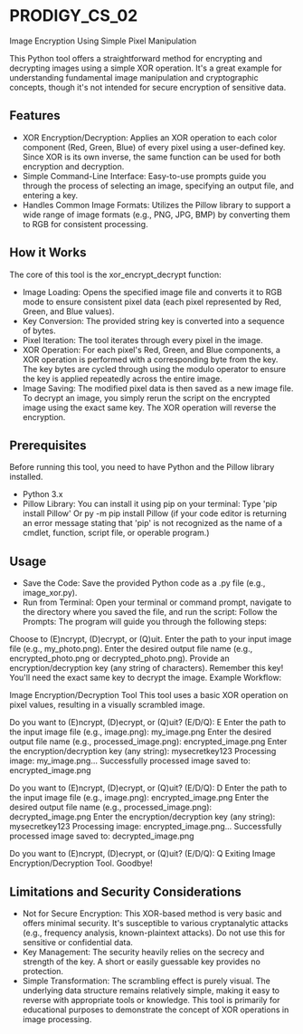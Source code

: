# PRODIGY_CS_02
Image Encryption Using Simple Pixel Manipulation

This Python tool offers a straightforward method for encrypting and decrypting images using a simple XOR operation. It's a great example for understanding fundamental image manipulation and cryptographic concepts, though it's not intended for secure encryption of sensitive data.

## Features
* XOR Encryption/Decryption: Applies an XOR operation to each color component (Red, Green, Blue) of every pixel using a user-defined key. Since XOR is its own inverse, the same function can be used for both encryption and decryption.
* Simple Command-Line Interface: Easy-to-use prompts guide you through the process of selecting an image, specifying an output file, and entering a key.
* Handles Common Image Formats: Utilizes the Pillow library to support a wide range of image formats (e.g., PNG, JPG, BMP) by converting them to RGB for consistent processing.

## How it Works
The core of this tool is the xor_encrypt_decrypt function:

* Image Loading: Opens the specified image file and converts it to RGB mode to ensure consistent pixel data (each pixel represented by Red, Green, and Blue values).
* Key Conversion: The provided string key is converted into a sequence of bytes.
* Pixel Iteration: The tool iterates through every pixel in the image.
* XOR Operation: For each pixel's Red, Green, and Blue components, a XOR operation is performed with a corresponding byte from the key. The key bytes are cycled through using the modulo operator to ensure the key is applied repeatedly across the entire image.
* Image Saving: The modified pixel data is then saved as a new image file.
To decrypt an image, you simply rerun the script on the encrypted image using the exact same key. The XOR operation will reverse the encryption.

## Prerequisites
Before running this tool, you need to have Python and the Pillow library installed.
* Python 3.x
* Pillow Library: You can install it using pip on your terminal: 
Type 'pip install Pillow'
Or py -m pip install Pillow (if your code editor is returning an error message stating that 'pip' is not recognized as the name of a cmdlet, function, script file, or operable program.)

## Usage
* Save the Code: Save the provided Python code as a .py file (e.g., image_xor.py).
* Run from Terminal: Open your terminal or command prompt, navigate to the directory where you saved the file, and run the script:
Follow the Prompts: The program will guide you through the following steps:

Choose to (E)ncrypt, (D)ecrypt, or (Q)uit.
Enter the path to your input image file (e.g., my_photo.png).
Enter the desired output file name (e.g., encrypted_photo.png or decrypted_photo.png).
Provide an encryption/decryption key (any string of characters). Remember this key! You'll need the exact same key to decrypt the image.
Example Workflow:

Image Encryption/Decryption Tool
This tool uses a basic XOR operation on pixel values, resulting in a visually scrambled image.

Do you want to (E)ncrypt, (D)ecrypt, or (Q)uit? (E/D/Q): E
Enter the path to the input image file (e.g., image.png): my_image.png
Enter the desired output file name (e.g., processed_image.png): encrypted_image.png
Enter the encryption/decryption key (any string): mysecretkey123
Processing image: my_image.png...
Successfully processed image saved to: encrypted_image.png

Do you want to (E)ncrypt, (D)ecrypt, or (Q)uit? (E/D/Q): D
Enter the path to the input image file (e.g., image.png): encrypted_image.png
Enter the desired output file name (e.g., processed_image.png): decrypted_image.png
Enter the encryption/decryption key (any string): mysecretkey123
Processing image: encrypted_image.png...
Successfully processed image saved to: decrypted_image.png

Do you want to (E)ncrypt, (D)ecrypt, or (Q)uit? (E/D/Q): Q
Exiting Image Encryption/Decryption Tool. Goodbye!

## Limitations and Security Considerations
* Not for Secure Encryption: This XOR-based method is very basic and offers minimal security. It's susceptible to various cryptanalytic attacks (e.g., frequency analysis, known-plaintext attacks). Do not use this for sensitive or confidential data.
* Key Management: The security heavily relies on the secrecy and strength of the key. A short or easily guessable key provides no protection.
* Simple Transformation: The scrambling effect is purely visual. The underlying data structure remains relatively simple, making it easy to reverse with appropriate tools or knowledge.
This tool is primarily for educational purposes to demonstrate the concept of XOR operations in image processing.

